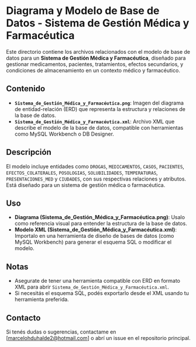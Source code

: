 # Diagrama y Modelo de Base de Datos - Sistema de Gestión Médica y Farmacéutica

Este directorio contiene los archivos relacionados con el modelo de base de datos para un **Sistema de Gestión Médica y Farmacéutica**, diseñado para gestionar medicamentos, pacientes, tratamientos, efectos secundarios, y condiciones de almacenamiento en un contexto médico y farmacéutico.

## Contenido
- **`Sistema_de_Gestión_Médica_y_Farmacéutica.png`**: Imagen del diagrama de entidad-relación (ERD) que representa la estructura y relaciones de la base de datos.
- **`Sistema_de_Gestión_Médica_y_Farmacéutica.xml`**: Archivo XML que describe el modelo de la base de datos, compatible con herramientas como MySQL Workbench o DB Designer.

## Descripción
El modelo incluye entidades como `DROGAS`, `MEDICAMENTOS`, `CASOS`, `PACIENTES`, `EFECTOS_COLATERALES`, `POSOLOGIAS`, `SOLUBILIDADES`, `TEMPERATURAS`, `PRESENTACIONES_MED` y `CIUDADES`, con sus respectivas relaciones y atributos. Está diseñado para un sistema de gestión médica o farmacéutica.

## Uso
- **Diagrama (Sistema_de_Gestión_Médica_y_Farmacéutica.png)**: Usalo como referencia visual para entender la estructura de la base de datos.
- **Modelo XML (Sistema_de_Gestión_Médica_y_Farmacéutica.xml)**: Importalo en una herramienta de diseño de bases de datos (como MySQL Workbench) para generar el esquema SQL o modificar el modelo.

## Notas
- Asegurate de tener una herramienta compatible con ERD en formato XML para abrir `Sistema_de_Gestión_Médica_y_Farmacéutica.xml`.
- Si necesitás el esquema SQL, podés exportarlo desde el XML usando tu herramienta preferida.

## Contacto
Si tenés dudas o sugerencias, contactame en [marcelohduhalde2@hotmail.com] o abrí un issue en el repositorio principal.